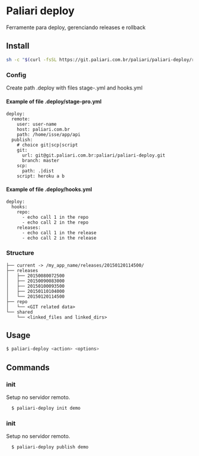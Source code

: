 # Paliari deploy

Ferramente para deploy, gerenciando releases e rollback

## Install

```bash
sh -c "$(curl -fsSL https://git.paliari.com.br/paliari/paliari-deploy/raw/master/install.sh)"
```

### Config

Create path .deploy with files stage-<stage>.yml and hooks.yml

#### Example of file .deploy/stage-pro.yml

```hml
deploy:
  remote:
    user: user-name
    host: paliari.com.br
    path: /home/isse/app/api
  publish:
    # choice git|scp|script
    git:
      url: git@git.paliari.com.br:paliari/paliari-deploy.git
      branch: master
    scp:
      path: .|dist
    script: heroku a b

```

#### Example of file .deploy/hooks.yml

```hml
deploy:
  hooks:
    repo:
      - echo call 1 in the repo
      - echo call 2 in the repo
    releases:
      - echo call 1 in the release
      - echo call 2 in the release

```

### Structure

```text
├── current -> /my_app_name/releases/20150120114500/
├── releases
│   ├── 20150080072500
│   ├── 20150090083000
│   ├── 20150100093500
│   ├── 20150110104000
│   └── 20150120114500
├── repo
│   └── <GIT related data>
└── shared
    └── <linked_files and linked_dirs>

```

## Usage

```bash
$ paliari-deploy <action> <options>
```

## Commands

### init

Setup no servidor remoto.

```bash
  $ paliari-deploy init demo
```

### init

Setup no servidor remoto.

```bash
  $ paliari-deploy publish demo
```
